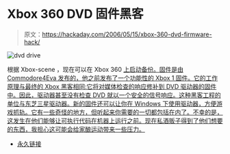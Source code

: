 # Xbox 360 DVD 固件黑客

> 原文：<https://hackaday.com/2006/05/15/xbox-360-dvd-firmware-hack/>

![dvd drive](img/9eac6bc4e78902045725637c2efe4bae.png)

根据 Xbox-scene ，现在可以在 Xbox 360 [上启动备份。固件是由 Commodore4Eva 发布的，他之前发布了一个功能性的 Xbox 1 固件。它的工作原理与最终的 Xbox 黑客相同:它将对媒体检查的响应修补到 DVD 驱动器的固件中。因此，驱动器甚至没有检查 DVD 就以一个安全的信号响应。这种黑客工程的单位与东芝三星驱动器。新的固件还可以让你在 Windows 下使用驱动器，方便游戏抓轨。它有一些奇怪的地方，但听起来你需要的一切都包括在内了。不幸的是，这发生在他们能够让可执行代码在机器上运行之前。现在私酒贩子得到了他们想要的东西，我担心这可能会给家酿运动带来一些压力。](http://www.xbox-scene.com/xbox1data/sep/EEuZyyVFyprcUrLDTt.php)

*   [永久链接](http://www.xbox-scene.com/xbox1data/sep/EEuZyyVFyprcUrLDTt.php)